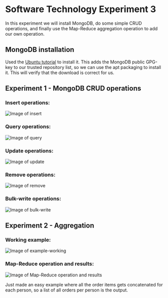 
# Software Technology Experiment 3

In this experiment we will install MongoDB, do some simple CRUD operations, and finally use the Map-Reduce aggregation operation to add our own operation.

## MongoDB installation

Used the [Ubuntu tutorial](https://docs.mongodb.com/manual/tutorial/install-mongodb-on-ubuntu/) to install it. This adds the MongoDB public GPG-key to our trusted repository list, so we can use the apt packaging to install it.
This will verify that the download is correct for us.

## Experiment 1 - MongoDB CRUD operations

### Insert operations:
![Image of insert](https://github.com/tbordvik/dat250/tree/master/expass3/insert.png)<br/>
### Query operations:
![Image of query](https://github.com/tbordvik/dat250/tree/master/expass3/query.png)<br/>
### Update operations:
![Image of update](https://github.com/tbordvik/dat250/tree/master/expass3/update.png)<br/>
### Remove operations:
![Image of remove](https://github.com/tbordvik/dat250/tree/master/expass3/remove.png)<br/>
### Bulk-write operations:
![Image of bulk-write](https://github.com/tbordvik/dat250/tree/master/expass3/bulk-write.png)<br/>

## Experiment 2 - Aggregation

### Working example:
![Image of example-working](https://github.com/tbordvik/dat250/tree/master/expass3/example-working.png)<br/>
### Map-Reduce operation and results:
![Image of Map-Reduce operation and results](https://github.com/tbordvik/dat250/tree/master/expass3/map-reduce.png)<br/>


Just made an easy example where all the order items gets concatenated for each person, so a list of all orders per person is the output.

